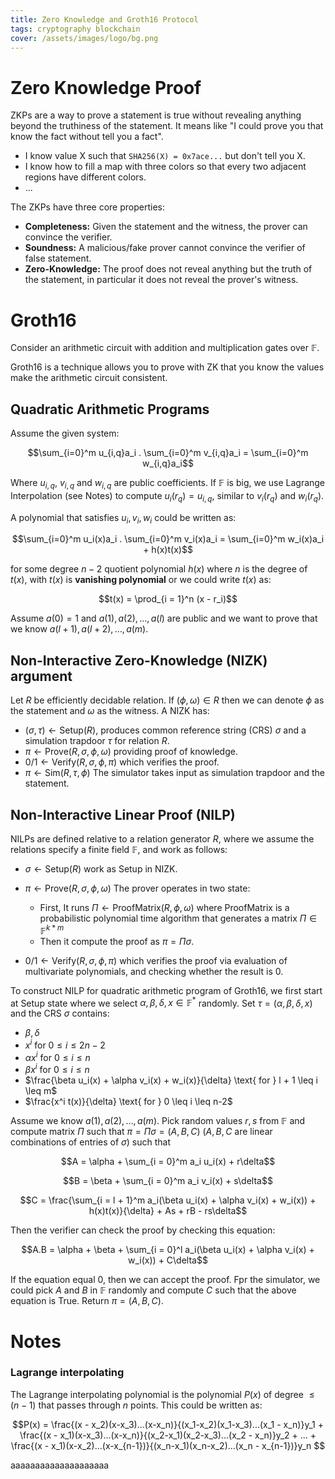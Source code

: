 ```yaml
---
title: Zero Knowledge and Groth16 Protocol
tags: cryptography blockchain
cover: /assets/images/logo/bg.png
---
```


# Zero Knowledge Proof

ZKPs are a way to prove a statement is true without revealing anything beyond the truthiness of the statement. It means like "I could prove you that know the fact without tell you a fact".

- I know value X such that `SHA256(X) = 0x7ace...` but don't tell you X.
- I know how to fill a map with three colors so that every two adjacent regions have different colors.
- ...

The ZKPs have three core properties:
- **Completeness:** Given the statement and the witness, the prover can convince the verifier.
- **Soundness:** A malicious/fake prover cannot convince the verifier of false statement.
- **Zero-Knowledge:** The proof does not reveal anything but the truth of the statement, in particular it does not reveal the prover's witness.

# Groth16
Consider an arithmetic circuit with addition and multiplication gates over $\mathbb{F}$. 

Groth16 is a technique allows you to prove with ZK that you know the values make the arithmetic circuit consistent.

## Quadratic Arithmetic Programs
Assume the given system:

$$\sum_{i=0}^m u_{i,q}a_i . \sum_{i=0}^m v_{i,q}a_i = \sum_{i=0}^m w_{i,q}a_i$$

Where $u_{i,q}$, $v_{i,q}$ and $w_{i,q}$ are public coefficients. If $\mathbb{F}$ is big, we use Lagrange Interpolation (see Notes) to compute $u_i(r_q) = u_{i,q}$, similar to $v_i(r_q)$ and $w_i(r_q)$.

A polynomial that satisfies $u_i, v_i, w_i$ could be written as:

$$\sum_{i=0}^m u_i(x)a_i . \sum_{i=0}^m v_i(x)a_i = \sum_{i=0}^m w_i(x)a_i + h(x)t(x)$$

for some degree $n − 2$ quotient polynomial $h(x)$ where $n$ is the degree of $t(x)$, with $t(x)$ is **vanishing polynomial** or we could write $t(x)$ as: 

$$t(x) = \prod_{i = 1}^n (x - r_i)$$ 

Assume $a(0) = 1$ and $a(1), a(2),\dots, a(l)$ are public and we want to prove that we know $a(l + 1), a(l + 2),\dots, a(m)$.

## Non-Interactive Zero-Knowledge (NIZK) argument

Let $R$ be efficiently decidable relation. If $(\phi,\omega) \in R$ then we can denote $\phi$ as the statement and $\omega$ as the witness. A NIZK has:

- $(\sigma,\tau) \longleftarrow \text{Setup}(R)$, produces common reference string (CRS) $\sigma$ and a simulation trapdoor $\tau$ for relation $R$.
- $\pi \longleftarrow \text{Prove}(R,\sigma,\phi,\omega)$ providing proof of knowledge.
- $0/1 \longleftarrow \text{Verify}(R,\sigma,\phi,\pi)$ which verifies the proof.
- $\pi \longleftarrow \text{Sim}(R,\tau,\phi)$ The simulator takes input as simulation trapdoor and the statement.

## Non-Interactive Linear Proof (NILP)

NILPs are defined relative to a relation generator $R$, where we assume the relations specify a finite field $\mathbb{F}$, and work as follows:

- $\sigma \longleftarrow \text{Setup}(R)$ work as Setup in NIZK.
- $\pi \longleftarrow \text{Prove}(R,\sigma,\phi,\omega)$ The prover operates in two state:
    - First, It runs $\Pi \longleftarrow \text{ProofMatrix}(R,\phi,\omega)$ where $\text{ProofMatrix}$ is a probabilistic polynomial time algorithm that generates a matrix $\Pi \in \mathbb{F}^{k*m}$
    - Then it compute the proof as $\pi =\Pi\sigma$.

- $0/1 \longleftarrow \text{Verify}(R,\sigma,\phi,\pi)$ which verifies the proof via evaluation of multivariate polynomials, and checking whether the result is 0.

To construct NILP for quadratic arithmetic program of Groth16, we first start at Setup state where we select $\alpha,\beta,\delta,x \in \mathbb{F}^{*}$ randomly. Set $\tau = (\alpha,\beta,\delta,x)$ and the CRS $\sigma$ contains:

- $\beta,\delta$
- $x^i \text{ for } 0 \leq i \leq 2n-2$
- $\alpha x^i \text{ for } 0 \leq i \leq n$
- $\beta x^i \text{ for } 0 \leq i \leq n$
- $\frac{\beta u_i(x) + \alpha v_i(x) + w_i(x)}{\delta} \text{ for } l + 1 \leq i \leq m$
- $\frac{x^i t(x)}{\delta} \text{ for } 0 \leq i \leq n-2$

Assume we know $a(1), a(2),\dots, a(m)$. Pick random values $r, s$ from $\mathbb{F}$ and compute matrix $\Pi$ such that $\pi = \Pi \sigma = (A,B,C)$  ($A, B, C$ are linear combinations of entries of $\sigma$) such that

$$A = \alpha + \sum_{i = 0}^m a_i u_i(x) + r\delta$$

$$B = \beta + \sum_{i = 0}^m a_i v_i(x) + s\delta$$

$$C = \frac{\sum_{i = l + 1}^m a_i(\beta u_i(x) + \alpha v_i(x) + w_i(x)) + h(x)t(x)}{\delta} + As + rB - rs\delta$$

Then the verifier can check the proof by checking this equation:

$$A.B = \alpha + \beta + \sum_{i = 0}^l a_i(\beta u_i(x) + \alpha v_i(x) + w_i(x)) + C\delta$$

If the equation equal $0$, then we can accept the proof. Fpr the simulator, we could pick $A$ and $B$ in $\mathbb{F}$ randomly and compute $C$ such that the above equation is True. Return $\pi = (A,B,C)$.
# Notes
### Lagrange interpolating
The Lagrange interpolating polynomial is the polynomial $P(x)$ of degree $\leq (n-1)$ that passes through $n$ points. This could be written as:

$$P(x) = \frac{(x - x_2)(x-x_3)...(x-x_n)}{(x_1-x_2)(x_1-x_3)...(x_1 - x_n)}y_1 + \frac{(x - x_1)(x-x_3)...(x-x_n)}{(x_2-x_1)(x_2-x_3)...(x_2 - x_n)}y_2 + ...  + \frac{(x - x_1)(x-x_2)...(x-x_{n-1})}{(x_n-x_1)(x_n-x_2)...(x_n - x_{n-1})}y_n $$

aaaaaaaaaaaaaaaaaaaa